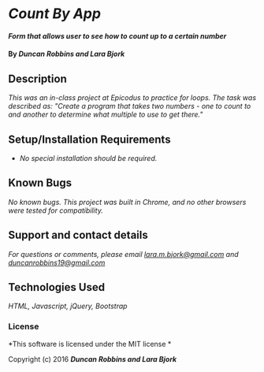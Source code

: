 # _Count By App_

#### _Form that allows user to see how to count up to a certain number_

#### By _**Duncan Robbins and Lara Bjork**_

## Description

_This was an in-class project at Epicodus to practice for loops. The task was described as: "Create a program that takes two numbers - one to count to and another to determine what multiple to use to get there."_


## Setup/Installation Requirements

* _No special installation should be required._

## Known Bugs

_No known bugs. This project was built in Chrome, and no other browsers were tested for compatibility._

## Support and contact details

_For questions or comments, please email <lara.m.bjork@gmail.com> and <duncanrobbins19@gmail.com>_

## Technologies Used

_HTML, Javascript, jQuery, Bootstrap_

### License

*This software is licensed under the MIT license *

Copyright (c) 2016 **_Duncan Robbins and Lara Bjork_**
